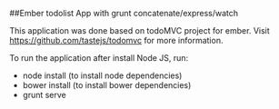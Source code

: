 ##Ember todolist App with grunt concatenate/express/watch

This application was done based on todoMVC project for ember. Visit https://github.com/tastejs/todomvc for more information.

To run the application after install Node JS, run:

- node install (to install node dependencies)
- bower install (to install bower dependencies)
- grunt serve

